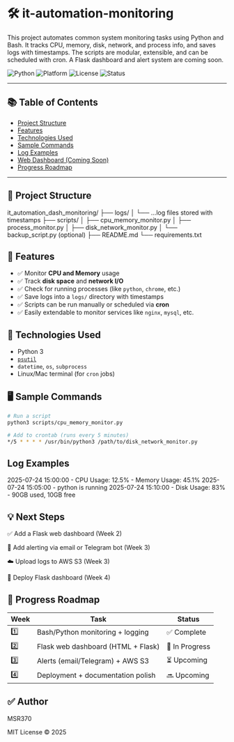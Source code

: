 # 🛠️ it-automation-monitoring

This project automates common system monitoring tasks using Python and Bash. It tracks CPU, memory, disk, network, and process info, and saves logs with timestamps. The scripts are modular, extensible, and can be scheduled with cron. A Flask dashboard and alert system are coming soon.

![Python](https://img.shields.io/badge/Python-3.8%2B-blue.svg)
![Platform](https://img.shields.io/badge/Platform-Mac%20%7C%20Linux-green)
![License](https://img.shields.io/badge/License-MIT-lightgrey)
![Status](https://img.shields.io/badge/Progress-Week%201%20Complete-brightgreen)

---

## 📚 Table of Contents
- [Project Structure](#project-structure)
- [Features](#-features)
- [Technologies Used](#-technologies-used)
- [Sample Commands](#️-sample-commands)
- [Log Examples](#log-examples)
- [Web Dashboard (Coming Soon)](#-web-dashboard-coming-soon)
- [Progress Roadmap](#-progress-roadmap)

---

## 📁 Project Structure



it_automation_dash_monitoring/
├── logs/
│ └── ...log files stored with timestamps
├── scripts/
│ ├── cpu_memory_monitor.py
│ ├── process_monitor.py
│ ├── disk_network_monitor.py
│ └── backup_script.py (optional)
├── README.md
└── requirements.txt

## 🚀 Features

- ✅ Monitor **CPU and Memory** usage
- ✅ Track **disk space** and **network I/O**
- ✅ Check for running processes (like `python`, `chrome`, etc.)
- ✅ Save logs into a `logs/` directory with timestamps
- ✅ Scripts can be run manually or scheduled via **cron**
- ✅ Easily extendable to monitor services like `nginx`, `mysql`, etc.

## 📌 Technologies Used

- Python 3
- [`psutil`](https://pypi.org/project/psutil/)
- `datetime`, `os`, `subprocess`
- Linux/Mac terminal (for `cron` jobs)

## 🖥️ Sample Commands

```bash
# Run a script
python3 scripts/cpu_memory_monitor.py

# Add to crontab (runs every 5 minutes)
*/5 * * * * /usr/bin/python3 /path/to/disk_network_monitor.py
```
## Log Examples
2025-07-24 15:00:00 - CPU Usage: 12.5% - Memory Usage: 45.1%
2025-07-24 15:05:00 - python is running
2025-07-24 15:10:00 - Disk Usage: 83% - 90GB used, 10GB free


## 💡 Next Steps
 ✅ Add a Flask web dashboard (Week 2)

 🚨 Add alerting via email or Telegram bot (Week 3)

 ☁️ Upload logs to AWS S3 (Week 3)

 🚀 Deploy Flask dashboard (Week 4)

## 🔄 Progress Roadmap

 | Week | Task                               | Status         |
| ---- | ---------------------------------- | -------------- |
| 1️⃣  | Bash/Python monitoring + logging   | ✅ Complete     |
| 2️⃣  | Flask web dashboard (HTML + Flask) | 🚧 In Progress |
| 3️⃣  | Alerts (email/Telegram) + AWS S3   | ⏳ Upcoming     |
| 4️⃣  | Deployment + documentation polish  | 🔜 Upcoming    |


## ✅ Author
MSR370

MIT License © 2025

